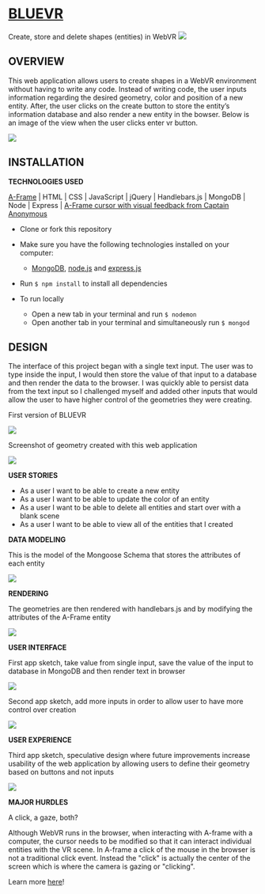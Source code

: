 # [BLUEVR](https://thawing-ridge-53961.herokuapp.com/)
Create, store and delete shapes (entities) in WebVR
![](assets/v2.png?raw=true)


## OVERVIEW
This web application allows users to create shapes in a WebVR environment without having to write any code. Instead of writing code, the user inputs information regarding the desired geometry, color and position of a new entity. After, the user clicks on the create button to store the entity’s information database and also render a new entity in the bowser. Below is an image of the view when the user clicks enter vr button.

![](assets/img2.png?raw=true)



## INSTALLATION
**TECHNOLOGIES USED**

[A-Frame](https://aframe.io/) | HTML | CSS | JavaScript | jQuery | Handlebars.js | MongoDB | Node | Express | [A-Frame cursor with visual feedback from Captain Anonymous](http://codepen.io/anon/pen/dpmpJP)

* Clone or fork this repository

* Make sure you have the following technologies installed on your computer:
  * [MongoDB](https://www.mongodb.com/download-center#community), [node.js](https://nodejs.org/) and [express.js](https://expressjs.com/)

* Run `$ npm install` to install all dependencies

* To run locally
  * Open a new tab in your terminal and run `$ nodemon`
  * Open another tab in your terminal and simultaneously run `$ mongod`

## DESIGN

The interface of this project began with a single text input. The user was to type inside the input, I would then store the value of that input to a database and then render the data to the browser. I was quickly able to persist data from the text input so I challenged myself and added other inputs that would allow the user to have higher control of the geometries they were creating.

First version of BLUEVR

![](assets/v1.png?raw=true)

Screenshot of geometry created with this web application

![](assets/img1.png?raw=true)

**USER STORIES**

* As a user I want to be able to create a new entity
* As a user I want to be able to update the color of an entity
* As a user I want to be able to delete all entities and start over with a blank scene
* As a user I want to be able to view all of the entities that I created

**DATA MODELING**

This is the model of the Mongoose Schema that stores the attributes of each entity

![](assets/model.png?raw=true)

**RENDERING**

The geometries are then rendered with handlebars.js and by modifying the attributes of the A-Frame entity

![](assets/aframe.png?raw=true)

**USER INTERFACE**

First app sketch, take value from single input, save the value of the input to database in MongoDB and then render text in browser

![](assets/wireframe1.png?raw=true)

Second app sketch, add more inputs in order to allow user to have more control over creation

![](assets/wireframe2.png?raw=true)

**USER EXPERIENCE**

Third app sketch, speculative design where future improvements increase usability of the web application by allowing users to define their geometry based on buttons and not inputs

![](assets/wireframe3.png?raw=true)


**MAJOR HURDLES**

A click, a gaze, both?

Although WebVR runs in the browser, when interacting with A-frame with a computer, the cursor needs to be modified so that it can interact individual entities with the VR scene. In A-frame a click of the mouse in the browser is not a traditional click event. Instead the "click" is actually the center of the screen which is where the camera is gazing or "clicking".

Learn more [here](https://aframe.io/docs/0.5.0/components/cursor.html#sidebar)!
